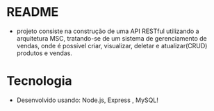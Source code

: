 # README 

 - projeto consiste na construção de uma API RESTful utilizando a arquitetura MSC, tratando-se de um sistema de gerenciamento de vendas, onde é possível criar, visualizar, deletar e atualizar(CRUD) produtos e vendas.
 
 # Tecnologia
 
 - Desenvolvido usando: Node.js, Express , MySQL!
